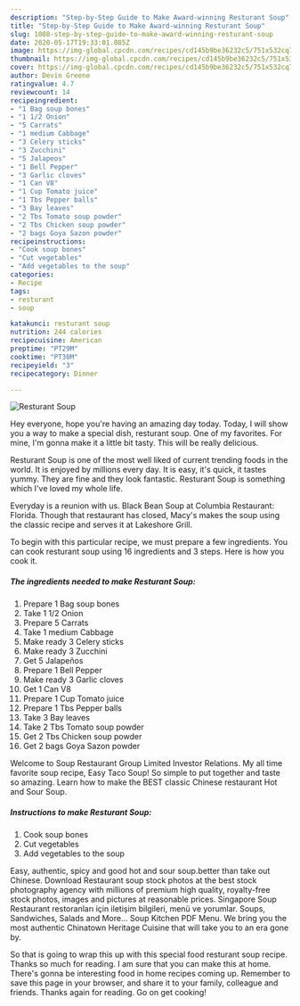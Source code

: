 ```yaml
---
description: "Step-by-Step Guide to Make Award-winning Resturant Soup"
title: "Step-by-Step Guide to Make Award-winning Resturant Soup"
slug: 1008-step-by-step-guide-to-make-award-winning-resturant-soup
date: 2020-05-17T19:33:01.085Z
image: https://img-global.cpcdn.com/recipes/cd145b9be36232c5/751x532cq70/resturant-soup-recipe-main-photo.jpg
thumbnail: https://img-global.cpcdn.com/recipes/cd145b9be36232c5/751x532cq70/resturant-soup-recipe-main-photo.jpg
cover: https://img-global.cpcdn.com/recipes/cd145b9be36232c5/751x532cq70/resturant-soup-recipe-main-photo.jpg
author: Devin Greene
ratingvalue: 4.7
reviewcount: 14
recipeingredient:
- "1 Bag soup bones"
- "1 1/2 Onion"
- "5 Carrats"
- "1 medium Cabbage"
- "3 Celery sticks"
- "3 Zucchini"
- "5 Jalapeos"
- "1 Bell Pepper"
- "3 Garlic cloves"
- "1 Can V8"
- "1 Cup Tomato juice"
- "1 Tbs Pepper balls"
- "3 Bay leaves"
- "2 Tbs Tomato soup powder"
- "2 Tbs Chicken soup powder"
- "2 bags Goya Sazon powder"
recipeinstructions:
- "Cook soup bones"
- "Cut vegetables"
- "Add vegetables to the soup"
categories:
- Recipe
tags:
- resturant
- soup

katakunci: resturant soup 
nutrition: 244 calories
recipecuisine: American
preptime: "PT29M"
cooktime: "PT30M"
recipeyield: "3"
recipecategory: Dinner

---
```



![Resturant Soup](https://img-global.cpcdn.com/recipes/cd145b9be36232c5/751x532cq70/resturant-soup-recipe-main-photo.jpg)

Hey everyone, hope you're having an amazing day today. Today, I will show you a way to make a special dish, resturant soup. One of my favorites. For mine, I'm gonna make it a little bit tasty. This will be really delicious.

Resturant Soup is one of the most well liked of current trending foods in the world. It is enjoyed by millions every day. It is easy, it's quick, it tastes yummy. They are fine and they look fantastic. Resturant Soup is something which I've loved my whole life.

Everyday is a reunion with us. Black Bean Soup at Columbia Restaurant: Florida. Though that restaurant has closed, Macy&#39;s makes the soup using the classic recipe and serves it at Lakeshore Grill.


To begin with this particular recipe, we must prepare a few ingredients. You can cook resturant soup using 16 ingredients and 3 steps. Here is how you cook it.

<!--inarticleads1-->

##### The ingredients needed to make Resturant Soup:

1. Prepare 1 Bag soup bones
1. Take 1 1/2 Onion
1. Prepare 5 Carrats
1. Take 1 medium Cabbage
1. Make ready 3 Celery sticks
1. Make ready 3 Zucchini
1. Get 5 Jalapeños
1. Prepare 1 Bell Pepper
1. Make ready 3 Garlic cloves
1. Get 1 Can V8
1. Prepare 1 Cup Tomato juice
1. Prepare 1 Tbs Pepper balls
1. Take 3 Bay leaves
1. Take 2 Tbs Tomato soup powder
1. Get 2 Tbs Chicken soup powder
1. Get 2 bags Goya Sazon powder


Welcome to Soup Restaurant Group Limited Investor Relations. My all time favorite soup recipe, Easy Taco Soup! So simple to put together and taste so amazing. Learn how to make the BEST classic Chinese restaurant Hot and Sour Soup. 

<!--inarticleads2-->

##### Instructions to make Resturant Soup:

1. Cook soup bones
1. Cut vegetables
1. Add vegetables to the soup


Easy, authentic, spicy and good hot and sour soup.better than take out Chinese. Download Restaurant soup stock photos at the best stock photography agency with millions of premium high quality, royalty-free stock photos, images and pictures at reasonable prices. Singapore Soup Restaurant restoranları için iletişim bilgileri, menü ve yorumlar. Soups, Sandwiches, Salads and More… Soup Kitchen PDF Menu. We bring you the most authentic Chinatown Heritage Cuisine that will take you to an era gone by. 

So that is going to wrap this up with this special food resturant soup recipe. Thanks so much for reading. I am sure that you can make this at home. There's gonna be interesting food in home recipes coming up. Remember to save this page in your browser, and share it to your family, colleague and friends. Thanks again for reading. Go on get cooking!
